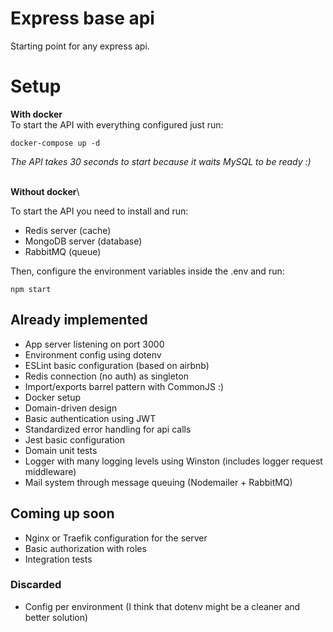 # Express base api

Starting point for any express api.

# Setup

**With docker**\
To start the API with everything configured just run:

```docker
docker-compose up -d
```

*The API takes 30 seconds to start because it waits MySQL to be ready :)*

\
**Without docker**\

To start the API you need to install and run:

* Redis server (cache)
* MongoDB server (database)
* RabbitMQ (queue)

Then, configure the environment variables inside the .env and run:

```npm
npm start
```

## Already implemented

* App server listening on port 3000
* Environment config using dotenv
* ESLint basic configuration (based on airbnb)
* Redis connection (no auth) as singleton
* Import/exports barrel pattern with CommonJS :)
* Docker setup
* Domain-driven design
* Basic authentication using JWT
* Standardized error handling for api calls
* Jest basic configuration
* Domain unit tests
* Logger with many logging levels using Winston (includes logger request middleware)
* Mail system through message queuing (Nodemailer + RabbitMQ)

## Coming up soon

* Nginx or Traefik configuration for the server
* Basic authorization with roles
* Integration tests

### Discarded

* Config per environment (I think that dotenv might be a cleaner and better solution)
